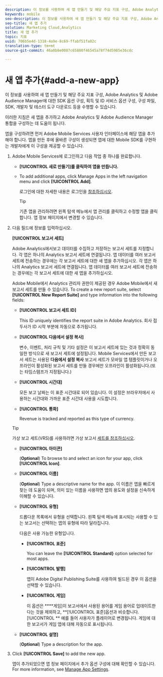 ```yaml
---
description: 이 정보를 사용하여 새 앱 만들기 및 해당 주요 지표 구성, Adobe Analytics 및 Adobe Audience Manager에 대한 SDK 옵션 구성, 획득 및 ID 서비스 옵션 구성, 구성 파일, SDK, 개발자 및 테스터 도구 다운로드 등을 수행할 수 있습니다.
keywords: mobile
seo-description: 이 정보를 사용하여 새 앱 만들기 및 해당 주요 지표 구성, Adobe Analytics 및 Adobe Audience Manager에 대한 SDK 옵션 구성, 획득 및 ID 서비스 옵션 구성, 구성 파일, SDK, 개발자 및 테스터 도구 다운로드 등을 수행할 수 있습니다.
seo-title: 새 앱 추가
solution: Marketing Cloud,Analytics
title: 새 앱 추가
topic: 지표
uuid: 706b5e4d-1318-4a9e-8c69-ffabf51fa02c
translation-type: tm+mt
source-git-commit: 46a0b8e0087c65880f46545a78f74d5985e36cdc

---
```



# 새 앱 추가{#add-a-new-app}

이 정보를 사용하여 새 앱 만들기 및 해당 주요 지표 구성, Adobe Analytics 및 Adobe Audience Manager에 대한 SDK 옵션 구성, 획득 및 ID 서비스 옵션 구성, 구성 파일, SDK, 개발자 및 테스터 도구 다운로드 등을 수행할 수 있습니다.

이러한 지침은 새 앱을 추가하고 Adobe Analytics 및 Adobe Audience Manager 통합을 구성하는 데 도움이 됩니다.

앱을 구성하려면 먼저 Adobe Mobile Services 사용자 인터페이스에 해당 앱을 추가해야 합니다. 앱을 만든 후에 올바른 구성이 생성되면 앱에 대한 Mobile SDK를 구현하는 개발자에게 이 구성을 제공할 수 있습니다.

1. Adobe Mobile Services에 로그인하고 다음 작업 중 하나를 완료합니다. 

   * **[!UICONTROL 새로 만들기]를 클릭하여 앱을 만듭니다.**
   * To add additional apps, click Manage Apps in the left navigation menu and click **[!UICONTROL Add]**.

      로그인에 대한 자세한 내용은 로그인을 [참조하십시오](/help/using/gs/gs-signin.md).

      >[!TIP]
      >
      >기존 앱을 관리하려면 왼쪽 탐색 메뉴에서 앱 관리를 클릭하고 수정할 앱을 클릭합니다. 앱 정보 페이지에서 변경할 수 있습니다.

1. 다음 필드에 정보를 입력하십시오.

   **[!UICONTROL 보고서 세트]**

   Adobe Analytics에서보고 데이터를 수집하고 저장하는 보고서 세트를 지정합니다. 각 앱은 하나의 Analytics 보고서 세트에 연결됩니다. 앱 데이터를 여러 보고서 세트에 전송하는 경우에는 각 보고서 세트에 대한 새 앱을 추가하십시오. 각 앱은 하나의 Analytics 보고서 세트에 연결됩니다. 앱 데이터를 여러 보고서 세트에 전송하는 경우에는 각 보고서 세트에 대한 새 앱을 추가하십시오.

   Adobe Mobile에서 Analytics 관리자 권한이 제공된 경우 Adobe Mobile에서 새 보고서 세트를 만들 수 있습니다. To create a new report suite, select **[!UICONTROL New Report Suite]** and type information into the following fields:

   * **[!UICONTROL 보고서 세트 ID]**

      This ID uniquely identifies the report suite in Adobe Analytics. 회사 접두사가 ID 시작 부분에 자동으로 추가됩니다.

   * **[!UICONTROL 다음에서 설정 복사]**

      변수, 이벤트, 처리 규칙 및 기타 설정은 이 보고서 세트에 있는 것과 정확히 동일한 방식으로 새 보고서 세트에 설정됩니다. Mobile Services에서 만든 보고서 세트는 사용된 **다음에서 설정 복사** 보고서 세트가 모바일 앱 템플릿이거나 오프라인이 활성화된 보고서 세트를 만들 경우에만 오프라인이 활성화됩니다.(또는 타임스탬프가 지정됩니다.)

   * **[!UICONTROL 시간대]**

      모든 보고 날짜는 이 표준 시간대로 되어 있습니다. 이 설정은 브라우저에서 사용하는 시간대와 가까운 표준 시간대 사용을 시도합니다.

   * **[!UICONTROL 통화]**

      Revenue is tracked and reported as this type of currency.
   >[!TIP]
   >
   >가상 보고 세트(VRS)를 사용하려면 가상 보고서 [세트를 참조하십시오](/help/using/manage-apps/c-mob-vrs.md).

   * **[!UICONTROL 아이콘]**

      (**Optional**) To browse to and select an icon for your app, click **[!UICONTROL Icon]**.

   * **[!UICONTROL 이름]**

      (**Optional**) Type a descriptive name for the app. 이 이름은 앱을 빠르게 찾는 데 도움이 되며, 의미 있는 이름을 사용하면 앱의 용도와 설정을 신속하게 이해할 수 있습니다.

   * **[!UICONTROL 유형]**

      드롭다운 목록에서 유형을 선택합니다. 왼쪽 탐색 메뉴에 표시되는 사용할 수 있는 보고서는 선택하는 앱의 유형에 따라 달라집니다.

      다음은 사용 가능한 유형입니다.

      * **[!UICONTROL 표준]**

         You can leave the **[!UICONTROL Standard}** option selected for most apps.

      * **[!UICONTROL 발행]**

         앱이 Adobe Digital Publishing Suite를 사용하여 빌드된 경우 이 옵션을 선택할 수 있습니다.

      * **[!UICONTROL 게임]**

         이 옵션은 ****&#x200B;게임]이 보고서에서 사용된 용어를 게임 용어로 업데이트한다는 것을 제외하고, **[!UICONTROL 표준]옵션과 비슷합니다.[!UICONTROL ** 예를 들어 사용자가 플레이어로 변경됩니다. 게임에 대한 보고서가 게임 앱에 대해 자동으로 표시됩니다.
   * **[!UICONTROL 설명]**

      (**Optional**) Type a description for the app.



1. Click **[!UICONTROL Save]** to add the new app.

   앱이 추가되었으면 앱 정보 페이지에서 추가 옵션 구성에 대해 확인할 수 있습니다. For more information, see [Manage App Settings](/help/using/c-manage-app-settings/c-manage-app-settings.md).
